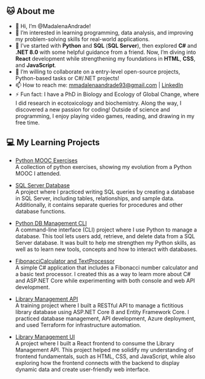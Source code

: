 ## 🐱 About me
- 👋 Hi, I’m @MadalenaAndrade!
- 👀 I’m interested in learning programming, data analysis, and improving my problem-solving skills for real-world applications.
- 🌱 I’ve started with **Python** and **SQL** (**SQL Server**), then explored **C#** and **.NET 8.0** with some helpful guidance from a friend. Now, I’m diving into **React** development while strengthening my foundations in **HTML**, **CSS**, and **JavaScript**.
- 💞️ I’m willing to collaborate on a entry-level open-source projects, Python-based tasks or C#/.NET projects!
- 📫 How to reach me: mmadalenaandrade93@gmail.com | [LinkedIn](https://www.linkedin.com/in/madalena-andrade/)  
- ⚡ Fun fact: I have a PhD in Biology and Ecology of Global Change, where I did research in ecotoxicology and biochemistry. Along the way, I discovered a new passion for coding! Outside of science and programming, I enjoy playing video games, reading, and drawing in my free time.

## 💻 My Learning Projects
- [Python MOOC Exercises](https://github.com/MadalenaAndrade/Python-Learning-Exercises)   
  A collection of python exercises, showing my evolution from a Python MOOC I attended.
  
- [SQL Server Database](https://github.com/MadalenaAndrade/LibraryDB-SQL-Scripts) <br>
  A project where I practiced writing SQL queries by creating a database in SQL Server, including tables, relationships, and sample data. Additionally, it contains separate queries for procedures and other database functions.
  
- [Python DB Management CLI](https://github.com/MadalenaAndrade/LibraryCLI-Python) <br>
  A command-line interface (CLI) project where I use Python to manage a database. This tool lets users add, retrieve, and delete data from a SQL Server database. It was built to help me strengthen my Python skills, as well as to learn new tools, concepts and how to interact with databases.
  
- [FibonacciCalculator and TextProcessor](https://github.com/MadalenaAndrade/FibonacciTextCLI-API) <br>
  A simple C# application that includes a Fibonacci number calculator and a basic text processor. I created this as a way to learn more about C# and ASP.NET Core while experimenting with both console and web API development.

- [Library Management API](https://github.com/MadalenaAndrade/LibraryManagementAPI)  <br>
  A training project where I built a RESTful API to manage a fictitious library database using ASP.NET Core 8 and Entity Framework Core.  I practiced database management, API development, Azure deployment, and used Terraform for infrastructure automation.

- [Library Management UI](https://github.com/MadalenaAndrade/LibraryManagementUI) <br>
  A  project where I built a React frontend to consume the Library Management API.  This project helped me solidify my understanding of frontend fundamentals, such as HTML, CSS, and JavaScript, while also exploring how the frontend connects with the backend to display dynamic data and create user-friendly web interface.

<!---
MadalenaAndrade/MadalenaAndrade is a ✨ special ✨ repository because its `README.md` (this file) appears on your GitHub profile.
You can click the Preview link to take a look at your changes.
--->
